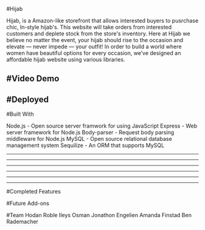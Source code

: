 #Hijab

Hijab, is a Amazon-like storefront that allows interested buyers to pusrchase chic, In-style hijab's. This website will take orders from interested customers and deplete stock from the store's inventory. Here at Hijab we believe no matter the event, your hijab should rise to the occasion and elevate — never impede — your outfit! In order to build a world where women have beautiful options for every occasion, we’ve designed an affordable hijab website using various libraries. 

#Video Demo
--------------
#Deployed 
-----------
#Built With

Node.js - Open source server framwork for using JavaScript
Express - Web server framework for Node.js
Body-parser - Request body parsing middleware for Node.js
MySQL - Open source relational database management system
Sequilize - An ORM that supports MySQL

---
---
---
---
---
---

#Completed Features

#Future Add-ons 

#Team
Hodan Roble
Ileys Osman 
Jonathon Engelien
Amanda Finstad
Ben Rademacher
